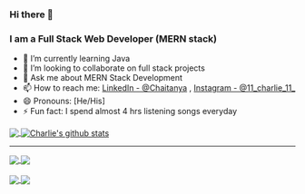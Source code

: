 ### Hi there 👋
### I am a Full Stack Web Developer (MERN stack)
- 🌱 I’m currently learning Java
- 👯 I’m looking to collaborate on full stack projects
- 💬 Ask me about MERN Stack Development
- 📫 How to reach me: [LinkedIn - @Chaitanya](https://www.linkedin.com/in/chaitanya-lokhande-728309204/)  ,  [Instagram - @11_charlie_11_](https://www.instagram.com/11_charlie_11_/)
- 😄 Pronouns: [He/His]
- ⚡ Fun fact: I spend almost 4 hrs listening songs everyday




<a href="https://github.com/Charlie0560">
  <img align="center" src="https://github-readme-stats.vercel.app/api/top-langs/?username=Charlie0560&theme=light&hide_langs_below=1" />
</a>
<a href="https://github.com/Charlie0560">
 <img align="center" src="https://github-readme-stats.vercel.app/api?username=Charlie0560&show_icons=true&theme=light&line_height=27" alt="Charlie's github stats"/>
</a>
<hr/>
<a href="https://github.com/Charlie0560/Digital_Academic_Passport">
 <img align="center" src="https://github-readme-stats.vercel.app/api/pin/?username=Charlie0560&repo=Digital_Academic_Passport&theme=light"/>
</a>

<a href="https://github.com/Charlie0560/PICITY">
 <img align="center" src="https://github-readme-stats.vercel.app/api/pin/?username=Charlie0560&repo=PICITY&theme=light" />
</a><br/> <br/>
<a href="https://github.com/Charlie0560/Attendance_Taker">
 <img align="center" src="https://github-readme-stats.vercel.app/api/pin/?username=Charlie0560&repo=Attendance_Taker&theme=light" />
</a>
<a href="https://github.com/Charlie0560/PICT_Canteen">
 <img align="center" src="https://github-readme-stats.vercel.app/api/pin/?username=Charlie0560&repo=PICT_Canteen&theme=light" />
</a>



